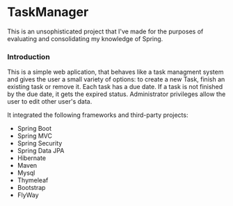 # TaskManager
This is an unsophisticated project that I've made for the purposes of evaluating and consolidating my knowledge of Spring.

### Introduction
This is a simple web aplication, that behaves like a task managment system and gives the user a small variety of options: to create a new Task, finish an existing task or remove it.
Each task has a due date. If a task is not finished by the due date, it gets the expired status.
Administrator privileges allow the user to  edit other user's data. 

It integrated the following frameworks and third-party projects:

+ Spring Boot
+ Spring MVC
+ Spring Security
+ Spring Data JPA
+ Hibernate
+ Maven
+ Mysql
+ Thymeleaf
+ Bootstrap
+ FlyWay
